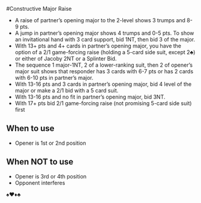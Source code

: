 #Constructive Major Raise
- A raise of partner’s opening major to the 2-level shows 3 trumps and 8-9 pts.
- A jump in partner’s opening major shows 4 trumps and 0-5 pts. To show an invitational hand with 3 card support, bid 1NT, then bid 3 of the major.
- With 13+ pts and 4+ cards in partner’s opening major, you have the option of a 2/1 game-forcing raise (holding a 5-card side suit, except 2♣) or either of Jacoby 2NT or a Splinter Bid.
- The sequence 1 major-1NT, 2 of a lower-ranking suit, then 2 of opener’s major suit shows that responder has 3 cards with 6-7 pts or has 2 cards with 6-10 pts in partner’s major.
- With 13-16 pts and 3 cards in partner’s opening major, bid 4 level of the major or make a 2/1 bid with a 5 card suit.
- With 13-16 pts and no fit in partner’s opening major, bid 3NT.
- With 17+ pts bid 2/1 game-forcing raise (not promising 5-card side suit) first


## When to use
- Opener is 1st or 2nd position


## When NOT to use
- Opener is 3rd or 4th position
- Opponent interferes

♠♥♦♣
